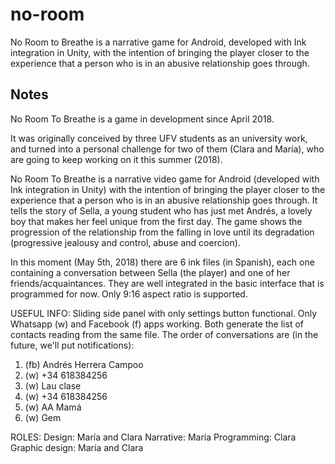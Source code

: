 # no-room
No Room to Breathe is a narrative game for Android, developed with Ink integration in Unity, with the intention of bringing the player closer to the experience that a person who is in an abusive relationship goes through.

## Notes
No Room To Breathe is a game in development since April 2018.

It was originally conceived by three UFV students as an university work, and turned into a personal challenge for two of them (Clara and María), who are going to keep working on it this summer (2018).

No Room To Breathe is a narrative video game for Android (developed with Ink integration in Unity) with the intention of bringing the player closer to the experience that a person who is in an abusive relationship goes through. It tells the story of Sella, a young student who has just met Andrés, a lovely boy that makes her feel unique from the first day. The game shows the progression of the relationship from the falling in love until its degradation (progressive jealousy and control, abuse and coercion).

In this moment (May 5th, 2018) there are 6 ink files (in Spanish), each one containing a conversation between Sella (the player) and one of her friends/acquaintances. They are well integrated in the basic interface that is programmed for now. Only 9:16 aspect ratio is supported. 

USEFUL INFO:
Sliding side panel with only settings button functional.
Only Whatsapp (w) and Facebook (f) apps working. Both generate the list of contacts reading from the same file.
The order of conversations are (in the future, we'll put notifications):
1. (fb) Andrés Herrera Campoo
2. (w) +34 618384256
3. (w) Lau clase
4. (w) +34 618384256
5. (w) AA Mamá
6. (w) Gem


ROLES:
Design: María and Clara
Narrative: María
Programming: Clara
Graphic design: María and Clara
